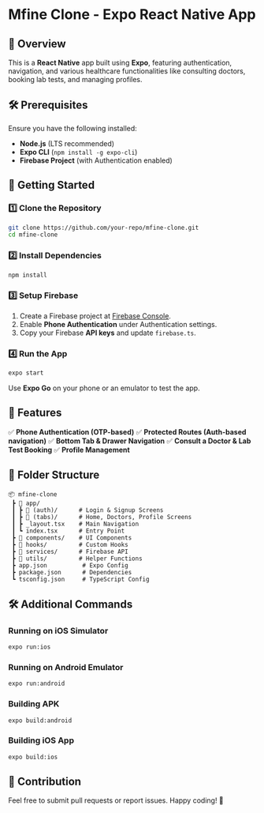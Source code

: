 # Mfine Clone - Expo React Native App

## 📌 Overview
This is a **React Native** app built using **Expo**, featuring authentication, navigation, and various healthcare functionalities like consulting doctors, booking lab tests, and managing profiles.

## 🛠️ Prerequisites
Ensure you have the following installed:
- **Node.js** (LTS recommended)
- **Expo CLI** (`npm install -g expo-cli`)
- **Firebase Project** (with Authentication enabled)

## 🚀 Getting Started
### 1️⃣ Clone the Repository
```sh
git clone https://github.com/your-repo/mfine-clone.git
cd mfine-clone
```

### 2️⃣ Install Dependencies
```sh
npm install
```

### 3️⃣ Setup Firebase
1. Create a Firebase project at [Firebase Console](https://console.firebase.google.com/).
2. Enable **Phone Authentication** under Authentication settings.
3. Copy your Firebase **API keys** and update `firebase.ts`.

### 4️⃣ Run the App
```sh
expo start
```
Use **Expo Go** on your phone or an emulator to test the app.

## 🔑 Features
✅ **Phone Authentication (OTP-based)**
✅ **Protected Routes (Auth-based navigation)**
✅ **Bottom Tab & Drawer Navigation**
✅ **Consult a Doctor & Lab Test Booking**
✅ **Profile Management**

## 📂 Folder Structure
```
📦 mfine-clone
 ┣ 📂 app/
 ┃ ┣ 📂 (auth)/      # Login & Signup Screens
 ┃ ┣ 📂 (tabs)/      # Home, Doctors, Profile Screens
 ┃ ┣ _layout.tsx    # Main Navigation
 ┃ ┗ index.tsx      # Entry Point
 ┣ 📂 components/    # UI Components
 ┣ 📂 hooks/         # Custom Hooks
 ┣ 📂 services/      # Firebase API
 ┣ 📂 utils/         # Helper Functions
 ┣ app.json          # Expo Config
 ┣ package.json      # Dependencies
 ┗ tsconfig.json     # TypeScript Config
```

## 🛠️ Additional Commands
### Running on iOS Simulator
```sh
expo run:ios
```
### Running on Android Emulator
```sh
expo run:android
```
### Building APK
```sh
expo build:android
```
### Building iOS App
```sh
expo build:ios
```

## 🙌 Contribution
Feel free to submit pull requests or report issues. Happy coding! 🚀
